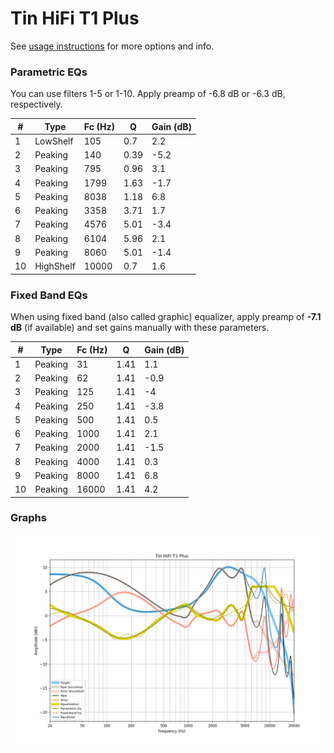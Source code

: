 # Tin HiFi T1 Plus
See [usage instructions](https://github.com/jaakkopasanen/AutoEq#usage) for more options and info.

### Parametric EQs
You can use filters 1-5 or 1-10. Apply preamp of -6.8 dB or -6.3 dB, respectively.

|   # | Type      |   Fc (Hz) |    Q |   Gain (dB) |
|-----|-----------|-----------|------|-------------|
|   1 | LowShelf  |       105 | 0.7  |         2.2 |
|   2 | Peaking   |       140 | 0.39 |        -5.2 |
|   3 | Peaking   |       795 | 0.96 |         3.1 |
|   4 | Peaking   |      1799 | 1.63 |        -1.7 |
|   5 | Peaking   |      8038 | 1.18 |         6.8 |
|   6 | Peaking   |      3358 | 3.71 |         1.7 |
|   7 | Peaking   |      4576 | 5.01 |        -3.4 |
|   8 | Peaking   |      6104 | 5.96 |         2.1 |
|   9 | Peaking   |      8060 | 5.01 |        -1.4 |
|  10 | HighShelf |     10000 | 0.7  |         1.6 |

### Fixed Band EQs
When using fixed band (also called graphic) equalizer, apply preamp of **-7.1 dB** (if available) and set gains manually with these parameters.

|   # | Type    |   Fc (Hz) |    Q |   Gain (dB) |
|-----|---------|-----------|------|-------------|
|   1 | Peaking |        31 | 1.41 |         1.1 |
|   2 | Peaking |        62 | 1.41 |        -0.9 |
|   3 | Peaking |       125 | 1.41 |        -4   |
|   4 | Peaking |       250 | 1.41 |        -3.8 |
|   5 | Peaking |       500 | 1.41 |         0.5 |
|   6 | Peaking |      1000 | 1.41 |         2.1 |
|   7 | Peaking |      2000 | 1.41 |        -1.5 |
|   8 | Peaking |      4000 | 1.41 |         0.3 |
|   9 | Peaking |      8000 | 1.41 |         6.8 |
|  10 | Peaking |     16000 | 1.41 |         4.2 |

### Graphs
![](./Tin%20HiFi%20T1%20Plus.png)
